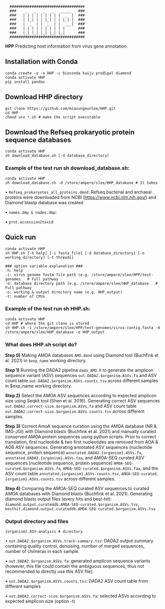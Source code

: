 ````
  ##################################
  ###    _   _   _   _   _____   ###  
  ###   | | | | | | | | |  _  |  ###   
  ###   | |_| | | |_| | | |_| |  ###    
  ###   |  _  | |  _  | |  ___|  ###  
  ###   | | | | | | | | | |      ###   
  ###   |_| |_| |_| |_| |_|      ###  
  ##################################
````
**HPP** Predicting host information from virus gene annotation

## Installation with Conda
````
conda create -y -n HHP -c bioconda kaiju prodigal diamond
conda activate HHP
pip install pandas
````

## Download HHP directory
````
git clone https://github.com/miasungeunlee/HHP.git
cd HHP
chmod u+x *.sh # make the script executable
````

## Download the Refseq prokaryotic protein sequence databases
````
conda activate HHP
sh download_database.sh [-d database_directory]
````
### Example of the test run sh download_database.sh:
````
conda activate HHP
sh download_database.sh -d /store/ampere/slee/HHP_database # It takes 
````

•	````Refseq_prokaryotes_all_proteins.dmnd````: Refseq bacterial and archaeal proteins were downloaded from NCBI (https://www.ncbi.nlm.nih.gov/) and Diamond blastp database was created

•	````names.dmp & nodes.dmp````:

•	````prot.accession2taxid````:


## Quick run
````
conda activate HHP
sh HHP.sh [-h help] [-i fasta_file] [-d database_directory] [-o working_directory] [-t threads] 

### option variable explanation ###
-h: help
-i: virus genome fasta file path (e.g. /store/ampere/slee/HPP/test-genomes   # Full pathway
-d: database directory path (e.g. /store/ampere/slee/HHP_database   # Full pathway 
-o: working & output directory name (e.g. HHP_output)
-t: number of CPUs
````

### Example of the test run sh HHP.sh:
````
conda activate HHP
cd HHP # where the git clone is stored
sh HHP.sh -i /store/ampere/slee/HPP/test-genomes/virus-contig.fasta -d /store/ampere/slee/HHP_database -o HHP_output
````

### What does HHP.sh script do?

**Step 0)** Making AMOA databases ````AMO.dmnd```` using Diamond tool (Buchfink et al. 2021) in ````$exp_name```` working directory.

**Step 1)** Running the DADA2 pipeline ````dada_AMO.R```` to generate the amplicon sequence variant (ASV) sequences ````out.DADA2.$organism.ASVs.fa```` and ASV count table ````out.DADA2.$organism.ASVs.counts.tsv```` across different samples in $exp_name working directory.

**Step 2)** Select the AMOA ASV sequences according to expected amplicon size using Seqkit tool (Shen et al. 2016). Generating correct ASV sequences ````out.DADA2.correct-size.$organism.ASVs.fa```` and ASV count table ````out.DADA2.correct-size.$organism.ASVs.counts.tsv```` across different samples. 

**Step 3)** Correct AmoA sequence curation using the AMOA database (NR & IMG-JGI) with Diamond blastx (Buchfink et al. 2021) and manually curated conserved AMOA protein sequences using python scripts. Prior to correct translation, first nucleotide & two first nucleotides are removed from AOA & AOB ASV sequences. 
Generating annotated ASV sequences (nucleotide sequence, protein sequence) ````annotated.DADA2.{organism}.ASVs.fa````, ````annotated.DADA2.{organism}.ASVs.faa````, and AMOA-SEQ curated ASV sequences (nucleotide sequence, protein sequence) ````AMOA-SEQ-curated.$organism.ASVs.fa````,  ````AMOA-SEQ-curated.$organism.ASVs.faa````, and the ASV count table ````annotated.{organism}.ASVs.counts.tsv````, ````AMOA-SEQ-curated.{organism}.ASVs.counts.tsv```` across different samples. 

**Step 4)** Comparing the AMOA-SEQ curated ASV sequences to curated AMOA databases with Diamond blastx (Buchfink et al. 2021). Generating diamond blastx output files (every hits and best-hit): ````diamond.output.curateddb.AMOA-SEQ-curated.$organism.ASVs.tsv````, ````besthit.diamond.output.curateddb.AMOA-SEQ-curated.$organism.ASVs.tsv````


### Output directory and files
````
{organism}.ASV-analysis # directory
````
•	````out.DADA2.$organism.ASVs.track-summary.tsv````: DADA2 output summary containing quality control, denoising, number of merged sequences, number of chimeras in each sample. 

•	````out.DADA2.$organism.ASVs.fa````: generated amplicon sequence variants (however, this file could contain the ambiguous sequences, thus not recommended to directly use this ASV file).

•	````out.DADA2.$organism.ASVs.counts.tsv````: DADA2 ASV count table from different samples

•	````out.DADA2.correct-size.$organism.ASVs.fa````: selected ASVs according to expected amplicon size (option -t) 





